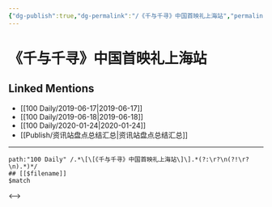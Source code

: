 ```yaml
---
{"dg-publish":true,"dg-permalink":"/《千与千寻》中国首映礼上海站","permalink":"/《千与千寻》中国首映礼上海站/","created":"2023-03-26T21:07:34.000+08:00","updated":"2023-03-26T21:07:34.000+08:00"}
---
```


# 《千与千寻》中国首映礼上海站

## Linked Mentions
- [[100 Daily/2019-06-17\|2019-06-17]]
- [[100 Daily/2019-06-18\|2019-06-18]]
- [[100 Daily/2020-01-24\|2020-01-24]]
- [[Publish/资讯站盘点总结汇总\|资讯站盘点总结汇总]]


---

```expander
path:"100 Daily" /.*\[\[《千与千寻》中国首映礼上海站\]\].*(?:\r?\n(?!\r?\n).*)*/
## [[$filename]]
$match
```

<-->